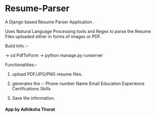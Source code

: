 # Resume-Parser
 A Django based Resume Parser Application .
 
 Uses Natural Language Processing tools and Regex to parse the Resume Files uploaded either in forms of images or PDF.
 
 Build Info :-
 
 -> cd PdfToForm
 -> python manage.py runserver
 
 Functionalities:-
 
 1. upload PDF/JPG/PNG resume files.
 2. generates the :-
      Phone number
      Name
      Email
      Education
      Experience
      Certifications
      Skills
      
      
3. Save the information.


#### App by Adhiksha Thorat #######

